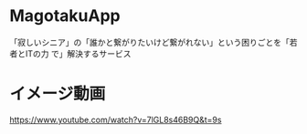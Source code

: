 # MagotakuApp

「寂しいシニア」の「誰かと繋がりたいけど繋がれない」という困りごとを「若者とITの力 で」解決するサービス

# イメージ動画

https://www.youtube.com/watch?v=7lGL8s46B9Q&t=9s
